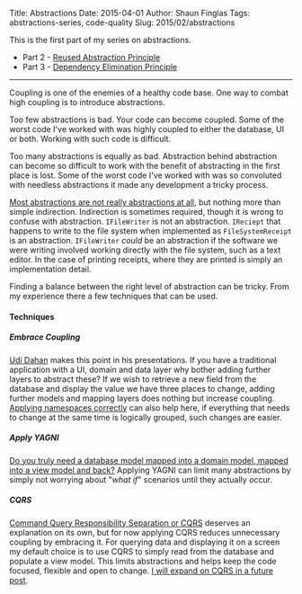 Title: Abstractions
Date: 2015-04-01
Author: Shaun Finglas
Tags: abstractions-series, code-quality
Slug: 2015/02/abstractions

This is the first part of my series on abstractions.

-   Part 2 - [Reused Abstraction
    Principle](https://blog.shaunfinglas.co.uk/2015/03/reused-abstraction-principle.html)
-   Part 3 - [Dependency Elimination
    Principle](https://blog.shaunfinglas.co.uk/2015/03/dependency-elimination-principle.html)

------------------------------------------------------------------------

Coupling is one of the enemies of a healthy code base. One way to combat
high coupling is to introduce abstractions.

Too few abstractions is bad. Your code can become coupled. Some of the
worst code I've worked with was highly coupled to either the database,
UI or both. Working with such code is difficult.

Too many abstractions is equally as bad. Abstraction behind abstraction
can become so difficult to work with the benefit of abstracting in the
first place is lost. Some of the worst code I've worked with was so
convoluted with needless abstractions it made any development a tricky
process.

[Most abstractions are not really abstractions at
all](http://blog.ploeh.dk/2010/12/02/Interfacesarenotabstractions/), but
nothing more than simple indirection. Indirection is sometimes required,
though it is wrong to confuse with abstraction. `IFileWriter` is not an
abstraction. `IReciept` that happens to write to the file system when
implemented as `FileSystemReceipt` is an abstraction. `IFileWriter`
*could* be an abstraction if the software we were writing involved
working directly with the file system, such as a text editor. In the
case of printing receipts, where they are printed is simply an
implementation detail.

Finding a balance between the right level of abstraction can be tricky.
From my experience there a few techniques that can be used.

#### Techniques

##### Embrace Coupling

[Udi Dahan](http://www.udidahan.com/?blog=true) makes this point in his
presentations. If you have a traditional application with a UI, domain
and data layer why bother adding further layers to abstract these? If we
wish to retrieve a new field from the database and display the value we
have three places to change, adding further models and mapping layers
does nothing but increase coupling. [Applying namespaces
correctly](https://blog.shaunfinglas.co.uk/2014/07/i-need-to-stop-misusing-namespaces.html)
can also help here, if everything that needs to change at the same time
is logically grouped, such changes are easier.

##### Apply YAGNI

[Do you truly need a database model mapped into a domain model, mapped
into a view model and back?](http://codeopinion.com/simplify-your-code/)
Applying YAGNI can limit many abstractions by simply not worrying about
"*what if*" scenarios until they actually occur.

##### CQRS

[Command Query Responsibility Separation or
CQRS](http://martinfowler.com/bliki/CQRS.html) deserves an explanation
on its own, but for now applying CQRS reduces unnecessary coupling by
embracing it. For querying data and displaying it on a screen my default
choice is to use CQRS to simply read from the database and populate a
view model. This limits abstractions and helps keep the code focused,
flexible and open to change. [I will expand on CQRS in a future
post](https://blog.shaunfinglas.co.uk/2015/04/cqrs-simplest-introduction.html).